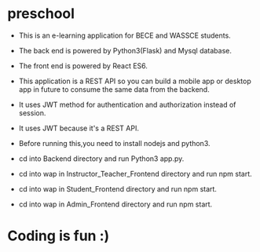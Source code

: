 # preschool

* This is an e-learning application for BECE and WASSCE students.
* The back end is powered by Python3(Flask) and Mysql database.
* The front end is powered by React ES6.
* This application is a REST API so you can build a mobile app or desktop app in future to
 consume the same data from the backend.
* It uses JWT method for authentication and authorization instead of session.
* It uses JWT because it's a REST API.
* Before running this,you need to install nodejs and python3.

* cd into Backend directory and run Python3 app.py.
* cd into wap in Instructor_Teacher_Frontend directory and run npm start.
* cd into wap in Student_Frontend directory and run npm start.
* cd into wap in Admin_Frontend directory and run npm start.


# Coding is fun :)